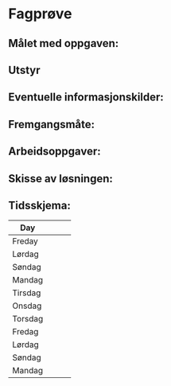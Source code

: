 <h1>Fagprøve</h1>



## Målet med oppgaven:


## Utstyr


## Eventuelle informasjonskilder:



## Fremgangsmåte:



## Arbeidsoppgaver:


## Skisse av løsningen:


## Tidsskjema:

<table>
  <thead>
    <tr>
      <th>Day</th>
      <th></th>
      <th></th>
      <th></th>
    </tr>
  </thead>
  <tbody>
    <tr>
      <td>Freday</td>
      <td></td>
      <td></td>
      <td></td>
    </tr>
    <tr>
      <td>Lørdag</td>
      <td></td>
      <td></td>
      <td></td>
    </tr>
    <tr>
      <td>Søndag</td>
      <td></td>
      <td></td>
      <td></td>
    </tr>
    <tr>
      <td>Mandag</td>
      <td></td>
      <td></td>
      <td></td>
    </tr>
    <tr>
      <td>Tirsdag</td>
      <td></td>
      <td></td>
      <td></td>
    </tr>
    <tr>
      <td>Onsdag</td>
      <td></td>
      <td></td>
      <td></td>
    </tr>
    <tr>
      <td>Torsdag</td>
      <td></td>
      <td></td>
      <td></td>
    </tr>
    <tr>
      <td>Fredag</td>
      <td></td>
      <td></td>
      <td></td>
    </tr>
    <tr>
      <td>Lørdag</td>
      <td></td>
      <td></td>
      <td></td>
    </tr>
    <tr>
      <td>Søndag</td>
      <td></td>
      <td></td>
      <td></td>
    </tr>
    <tr>
      <td>Mandag</td>
      <td></td>
      <td></td>
      <td></td>
    </tr>
  </tbody>
</table>



